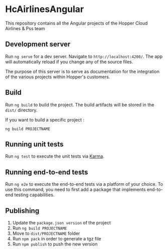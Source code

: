 # HcAirlinesAngular

This repository contains all the Angular projects of the Hopper Cloud Airlines & Pss team

## Development server

Run `ng serve` for a dev server. Navigate to `http://localhost:4200/`. The app will automatically reload if you change any of the source files.

The purpose of this server is to serve as documentation for the integration of the various projects within Hopper's customers.

## Build

Run `ng build` to build the project. The build artifacts will be stored in the `dist/` directory.

If you want to build a specific project :

`ng build PROJECTNAME`

## Running unit tests

Run `ng test` to execute the unit tests via [Karma](https://karma-runner.github.io).

## Running end-to-end tests

Run `ng e2e` to execute the end-to-end tests via a platform of your choice. To use this command, you need to first add a package that implements end-to-end testing capabilities.

## Publishing

1. Update the `package.json version` of the project
2. Run `ng build PROJECTNAME`
3. Move to `dist/PROJECTNAME` folder
4. Run `npm pack` in order to generate a tgz file
5. Run `npm publish` to push the new version